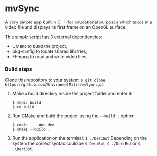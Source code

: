 # mvSync
A very simple app built in C++ for educational purposes which takes in a video file and displays its first frame on an OpenGL surface.

This simple script has 3 external dependencies:

-  CMake to build the project,
-  pkg-config to locate shared libraries,
-  FFmpeg to read and write video files.

### Build steps
Clone this repository to your system: 
`$ git clone https://github.com/ShuvraneelMitra/mvSync.git`
1. Make a build directory inside the project folder and enter it:
   ```
   $ mkdir build
   $ cd build
   ```
2. Run CMake and build the project using the `--build .` option:
   ```
   $ cmake .. -Wno-dev
   $ cmake --build .
   ```
3. Run the application on the terminal: `$ ./DeriBot`
   Depending on the system the correct syntax could be `$ DeriBot`, `$ ./DeriBot` or `$ .\DeriBot`.
